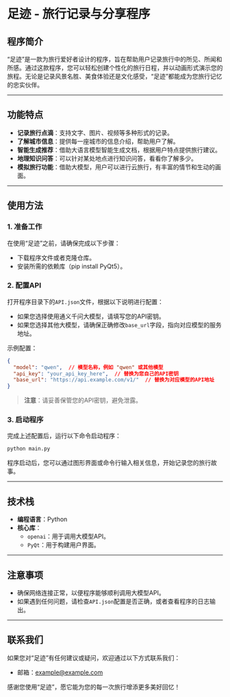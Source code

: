 # 足迹 - 旅行记录与分享程序

## 程序简介
“足迹”是一款为旅行爱好者设计的程序，旨在帮助用户记录旅行中的所见、所闻和所感。通过这款程序，您可以轻松创建个性化的旅行日程，并以动画形式演示您的旅程。无论是记录风景名胜、美食体验还是文化感受，“足迹”都能成为您旅行记忆的忠实伙伴。

---

## 功能特点
- **记录旅行点滴**：支持文字、图片、视频等多种形式的记录。
- **了解城市信息**：提供每一座城市的信息介绍，帮助用户了解。
- **智能生成推荐**：借助大语言模型智能生成文档，根据用户特点提供旅行建议。
- **地理知识问答**：可以针对某处地点进行知识问答，看看你了解多少。
- **模拟旅行功能**：借助大模型，用户可以进行云旅行，有丰富的情节和生动的画面。

---

## 使用方法

### 1. 准备工作
在使用“足迹”之前，请确保完成以下步骤：
- 下载程序文件或者克隆仓库。
- 安装所需的依赖库（pip install PyQt5）。

### 2. 配置API
打开程序目录下的`API.json`文件，根据以下说明进行配置：
- 如果您选择使用通义千问大模型，请填写您的API密钥。
- 如果您选择其他大模型，请确保正确修改`base_url`字段，指向对应模型的服务地址。

示例配置：
```json
{
  "model": "qwen",  // 模型名称，例如 "qwen" 或其他模型
  "api_key": "your_api_key_here",  // 替换为您自己的API密钥
  "base_url": "https://api.example.com/v1/"  // 替换为对应模型的API地址
}
```

> **注意**：请妥善保管您的API密钥，避免泄露。

### 3. 启动程序
完成上述配置后，运行以下命令启动程序：
```bash
python main.py
```

程序启动后，您可以通过图形界面或命令行输入相关信息，开始记录您的旅行故事。

---

## 技术栈
- **编程语言**：Python
- **核心库**：
  - `openai`：用于调用大模型API。
  - `PyQt`：用于构建用户界面。

---

## 注意事项
- 确保网络连接正常，以便程序能够顺利调用大模型API。
- 如果遇到任何问题，请检查`API.json`配置是否正确，或者查看程序的日志输出。

---

## 联系我们
如果您对“足迹”有任何建议或疑问，欢迎通过以下方式联系我们：
- 邮箱：example@example.com

感谢您使用“足迹”，愿它能为您的每一次旅行增添更多美好回忆！
